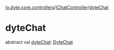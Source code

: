 [io.dyte.core.controllers](../index.md)/[IChatController](index.md)/[dyteChat](dyte-chat.md)

# dyteChat


abstract val [dyteChat](dyte-chat.md): [DyteChat](../../com.dyte.mobilecorekmm.models/-dyte-chat/index.md)
